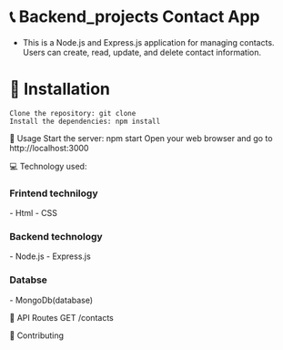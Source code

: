 # 📞 Backend_projects Contact App
 - This is a Node.js and Express.js application for managing contacts. Users can create, read, update, and delete contact information.

# 🚀 Installation
    
    Clone the repository: git clone 
    Install the dependencies: npm install

🎯 Usage
    Start the server: npm start
    Open your web browser and go to http://localhost:3000
    
   
💻 Technology used:
 <h3>Frintend technilogy</h3>
 - Html
 - CSS

 <h3>Backend technology</h3>
 - Node.js
 - Express.js
 
  <h3>Databse</h3>
 - MongoDb(database)
 

📝 API Routes
GET /contacts


🤝 Contributing


 
